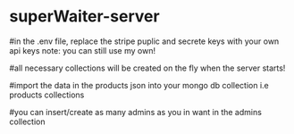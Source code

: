 # superWaiter-server
#in the .env file, replace the stripe puplic and secrete keys with your own api keys note: you can still use my own!

#all necessary collections will be created on the fly when the server starts!

#import the data in the products json into your mongo db collection i.e products collections

#you can insert/create as many admins as you in want in the admins collection
